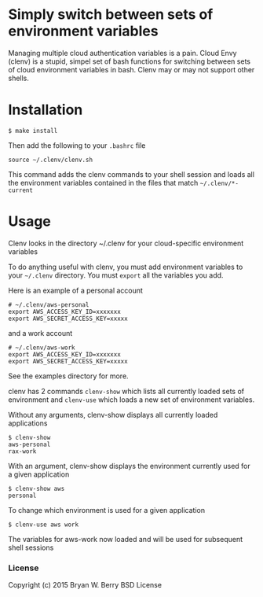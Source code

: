 # Simply switch between sets of environment variables

Managing multiple cloud authentication variables is a pain. Cloud Envy (clenv) is a stupid, simpel
set of bash functions for switching between sets of cloud environment variables in bash. Clenv may
or may not support other shells.

# Installation

```
$ make install
```

Then add the following to your `.bashrc` file

```
source ~/.clenv/clenv.sh
```

This command adds the clenv commands to your shell session and loads all the environment variables contained
in the files that match `~/.clenv/*-current`

# Usage

Clenv looks in the directory ~/.clenv for your cloud-specific environment variables

To do anything useful with clenv, you must add environment variables to your `~/.clenv` directory. You 
must `export` all the variables you add.

Here is an example of a personal account

```
# ~/.clenv/aws-personal
export AWS_ACCESS_KEY_ID=xxxxxxx
export AWS_SECRET_ACCESS_KEY=xxxxx
```

and a work account

```
# ~/.clenv/aws-work
export AWS_ACCESS_KEY_ID=xxxxxxx
export AWS_SECRET_ACCESS_KEY=xxxxx
```

See the examples directory for more.

clenv has 2 commands `clenv-show` which lists all currently loaded sets of environment and
`clenv-use` which loads a new set of environment variables.

Without any arguments, clenv-show displays all currently loaded applications

```
$ clenv-show
aws-personal
rax-work
```

With an argument, clenv-show displays the environment currently used for a given application

```
$ clenv-show aws
personal
```

To change which environment is used for a given application

```
$ clenv-use aws work
```

The variables for aws-work now loaded and will be used for subsequent shell sessions

### License

Copyright (c) 2015 Bryan W. Berry
BSD License
